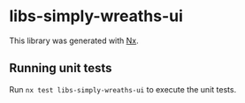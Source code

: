# libs-simply-wreaths-ui

This library was generated with [Nx](https://nx.dev).

## Running unit tests

Run `nx test libs-simply-wreaths-ui` to execute the unit tests.
